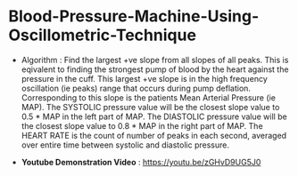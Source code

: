 # Blood-Pressure-Machine-Using-Oscillometric-Technique

 * Algorithm : Find the largest +ve slope from all slopes of all peaks. This is eqivalent to finding the strongest pump of
              blood by the heart against the pressure in the cuff.
              This largest +ve slope is in the high frequency oscillation (ie peaks) range that occurs during pump deflation. 
              Corresponding to this slope is the patients Mean Arterial Pressure (ie MAP).
              The SYSTOLIC pressure value will be the closest slope value to 0.5 * MAP in the left part of MAP.
              The DIASTOLIC pressure value will be the closest slope value to 0.8 * MAP in the right part of MAP.
              The HEART RATE is the count of number of peaks in each second, averaged over entire time between
              systolic and diastolic pressure.



* **Youtube Demonstration Video** : https://youtu.be/zGHvD9UG5J0
